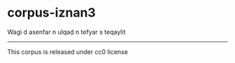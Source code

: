 # corpus-iznan3
Wagi d asenfar n ulqaḍ n tefyar s teqaylit
___________________
This corpus is released under cc0 license
